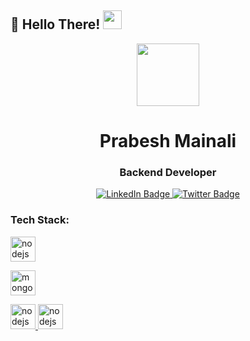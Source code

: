 ## :rainbow: Hello There! <img src="https://raw.githubusercontent.com/iampavangandhi/iampavangandhi/master/gifs/Hi.gif" width="30px">
<div id="header" align="center">
  <img src="https://media.giphy.com/media/M9gbBd9nbDrOTu1Mqx/giphy.gif" width="100"/>
</div>
<h1 align="center">Prabesh Mainali</h1>
<h3 align="center">Backend Developer</h3>

<div id="badges" align="center" >
  <a href="https://www.linkedin.com/in/prabesh-mainali-498791203/">
    <img src="https://img.shields.io/badge/LinkedIn-blue?style=for-the-badge&logo=linkedin&logoColor=white" alt="LinkedIn Badge"/>
  </a>
  <a href="https://twitter.com/PrabeshMainali">
    <img src="https://img.shields.io/badge/Twitter-blue?style=for-the-badge&logo=twitter&logoColor=white" alt="Twitter Badge"/>
  </a>
    </a>
</div>

<div id= "skills">
 <h3 align="left">Tech Stack: </h3>
<p align="left"> 
    <a href="https://nodejs.org" target="_blank"> <img src="https://www.vectorlogo.zone/logos/nodejs/nodejs-icon.svg" alt="nodejs" width="40" height="40"/> </a> 
  
  <a href="https://www.mongodb.com/" target="_blank"> <img src="https://www.vectorlogo.zone/logos/mongodb/mongodb-icon.svg" alt="mongodb" width="40" height="40"/> </a> 

  <a href="https://nodejs.org" target="_blank"> <img src="https://www.vectorlogo.zone/logos/redis/redis-icon.svg" alt="nodejs" width="40" height="40"/> </a> 
    <a href="https://nodejs.org" target="_blank"> <img src="https://www.vectorlogo.zone/logos/docker/docker-icon.svg" alt="nodejs" width="40" height="40"/> </a>
  
  </p>
  </div>
<!--
**PrabeshIO/PrabeshIO** is a ✨ _special_ ✨ repository because its `README.md` (this file) appears on your GitHub profile.

Here are some ideas to get you started:

🔭 I’m currently working on ...
- 🌱 I’m currently learning ...
- 👯 I’m looking to collaborate on ...
- 🤔 I’m looking for help with ...
- 💬 Ask me about ...
- 📫 How to reach me: ...
- 😄 Pronouns: ...
- ⚡ Fun fact: ...
-->
